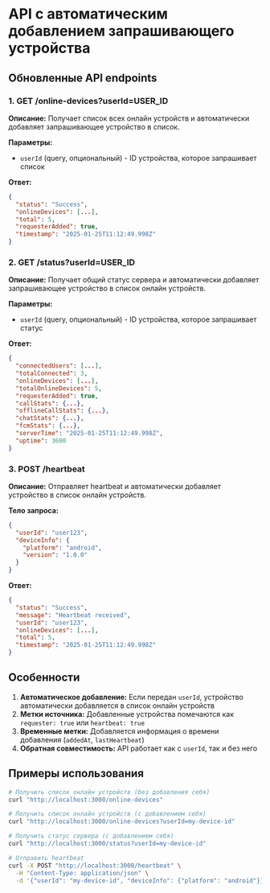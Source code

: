 # API с автоматическим добавлением запрашивающего устройства

## Обновленные API endpoints

### 1. GET /online-devices?userId=USER_ID
**Описание:** Получает список всех онлайн устройств и автоматически добавляет запрашивающее устройство в список.

**Параметры:**
- `userId` (query, опциональный) - ID устройства, которое запрашивает список

**Ответ:**
```json
{
  "status": "Success",
  "onlineDevices": [...],
  "total": 5,
  "requesterAdded": true,
  "timestamp": "2025-01-25T11:12:49.998Z"
}
```

### 2. GET /status?userId=USER_ID
**Описание:** Получает общий статус сервера и автоматически добавляет запрашивающее устройство в список онлайн устройств.

**Параметры:**
- `userId` (query, опциональный) - ID устройства, которое запрашивает статус

**Ответ:**
```json
{
  "connectedUsers": [...],
  "totalConnected": 3,
  "onlineDevices": [...],
  "totalOnlineDevices": 5,
  "requesterAdded": true,
  "callStats": {...},
  "offlineCallStats": {...},
  "chatStats": {...},
  "fcmStats": {...},
  "serverTime": "2025-01-25T11:12:49.998Z",
  "uptime": 3600
}
```

### 3. POST /heartbeat
**Описание:** Отправляет heartbeat и автоматически добавляет устройство в список онлайн устройств.

**Тело запроса:**
```json
{
  "userId": "user123",
  "deviceInfo": {
    "platform": "android",
    "version": "1.0.0"
  }
}
```

**Ответ:**
```json
{
  "status": "Success",
  "message": "Heartbeat received",
  "userId": "user123",
  "onlineDevices": [...],
  "total": 5,
  "timestamp": "2025-01-25T11:12:49.998Z"
}
```

## Особенности

1. **Автоматическое добавление:** Если передан `userId`, устройство автоматически добавляется в список онлайн устройств
2. **Метки источника:** Добавленные устройства помечаются как `requester: true` или `heartbeat: true`
3. **Временные метки:** Добавляется информация о времени добавления (`addedAt`, `lastHeartbeat`)
4. **Обратная совместимость:** API работает как с `userId`, так и без него

## Примеры использования

```bash
# Получить список онлайн устройств (без добавления себя)
curl "http://localhost:3000/online-devices"

# Получить список онлайн устройств (с добавлением себя)
curl "http://localhost:3000/online-devices?userId=my-device-id"

# Получить статус сервера (с добавлением себя)
curl "http://localhost:3000/status?userId=my-device-id"

# Отправить heartbeat
curl -X POST "http://localhost:3000/heartbeat" \
  -H "Content-Type: application/json" \
  -d '{"userId": "my-device-id", "deviceInfo": {"platform": "android"}}'
```
